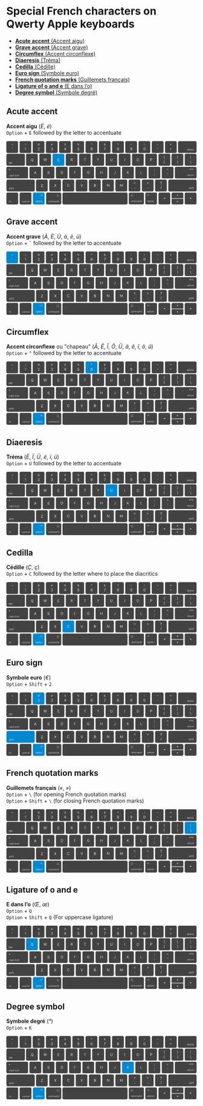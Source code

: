 # Special French characters on Qwerty Apple keyboards

- [**Acute accent** (Accent aigu)](#acute-accent)
- [**Grave accent** (Accent grave)](#grave-accent)
- [**Circumflex** (Accent circonflexe)](#circumflex)
- [**Diaeresis** (Tréma)](#diaeresis)
- [**Cedilla** (Cédille)](#cedilla)
- [**Euro sign** (Symbole euro)](#euro-sign)
- [**French quotation marks** (Guillemets français)](#french-quotation-marks)
- [**Ligature of o and e** (E dans l’o)](#ligature-of-o-and-e)
- [**Degree symbol** (Symbole degré)](#degree-symbol)

## Acute accent

**Accent aigu** (*É*, *é*)  
`Option` + `E` followed by the letter to accentuate

![Option + E](img/macbook-qwerty-option-e.svg)  

## Grave accent

**Accent grave** (*À*, *È*, *Ù*, *à*, *è*, *ù*)  
`Option` + `` ` `` followed by the letter to accentuate

![Option + `](img/macbook-qwerty-option-backtick.svg)  

## Circumflex

**Accent circonflexe** ou "chapeau" (*Â*, *Ê*, *Î*, *Ô*, *Û*, *â*, *ê*, *î*, *ô*, *û*)  
`Option` + `^` followed by the letter to accentuate

![Option + ^](img/macbook-qwerty-option-caret.svg)  

## Diaeresis

**Tréma** (*Ë*, *Ï*, *Ü*, *ë*, *ï*, *ü*)  
`Option` + `U` followed by the letter to accentuate

![Option + U](img/macbook-qwerty-option-u.svg)  

## Cedilla

**Cédille** (*Ç*, *ç*)  
`Option` + `C` followed by the letter where to place the diacritics

![Option + C](img/macbook-qwerty-option-c.svg)  

## Euro sign

**Symbole euro** (*€*)  
`Option` + `Shift` + `2`

![Option + Shift + 2](img/macbook-qwerty-option-shift-2.svg)  

## French quotation marks

**Guillemets français** (*«*, *»*)  
`Option` + `\` (for opening French quotation marks)  
`Option` + `Shift` + `\` (for closing French quotation marks)

![Option + \\](img/macbook-qwerty-option-backslash.svg)  

## Ligature of o and e

**E dans l’o** (*Œ*, *œ*)  
`Option` + `Q`  
`Option` + `Shift` + `Q` (For uppercase ligature)

![Option + Q](img/macbook-qwerty-option-q.svg)

## Degree symbol

**Symbole degré** (*°*)  
`Option` + `K`

![Option + K](img/macbook-qwerty-option-k.svg)  
